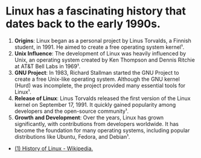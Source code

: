 # Linux has a fascinating history that dates back to the early 1990s.

1. **Origins**: Linux began as a personal project by Linus Torvalds, a Finnish student, in 1991. He aimed to create a free operating system kernel¹.
2. **Unix Influence**: The development of Linux was heavily influenced by Unix, an operating system created by Ken Thompson and Dennis Ritchie at AT&T Bell Labs in 1969¹.
3. **GNU Project**: In 1983, Richard Stallman started the GNU Project to create a free Unix-like operating system. Although the GNU kernel (Hurd) was incomplete, the project provided many essential tools for Linux¹.
4. **Release of Linux**: Linus Torvalds released the first version of the Linux kernel on September 17, 1991. It quickly gained popularity among developers and the open-source community¹.
5. **Growth and Development**: Over the years, Linux has grown significantly, with contributions from developers worldwide. It has become the foundation for many operating systems, including popular distributions like Ubuntu, Fedora, and Debian¹.

- [(1) History of Linux - Wikipedia.](https://en.wikipedia.org/wiki/History_of_Linux.)